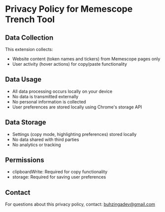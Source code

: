 # Privacy Policy for Memescope Trench Tool

## Data Collection
This extension collects:
- Website content (token names and tickers) from Memescope pages only
- User activity (hover actions) for copy/paste functionality

## Data Usage
- All data processing occurs locally on your device
- No data is transmitted externally
- No personal information is collected
- User preferences are stored locally using Chrome's storage API

## Data Storage
- Settings (copy mode, highlighting preferences) stored locally
- No data shared with third parties
- No analytics or tracking

## Permissions
- clipboardWrite: Required for copy functionality
- storage: Required for saving user preferences

## Contact
For questions about this privacy policy, contact: buhzingadev@gmail.com